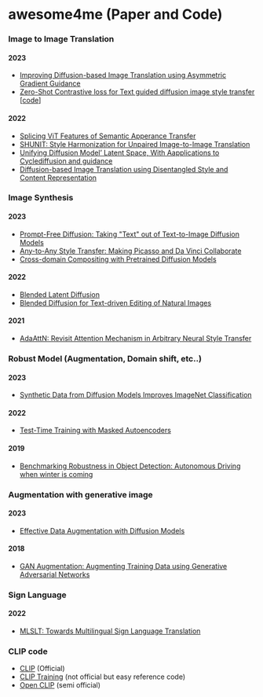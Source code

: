 # awesome4me (Paper and Code)

### Image to Image Translation

#### 2023
- <a href='https://arxiv.org/abs/2306.04396'>Improving Diffusion-based Image Translation using Asymmetric Gradient Guidance</a>
- <a href='https://arxiv.org/abs/2303.08622'>Zero-Shot Contrastive loss for Text guided diffusion image style transfer</a>
[<a href='https://github.com/ZeConloss/ZeCon/tree/main/guided_diffusion'>code</a>]

#### 2022
- <a href='https://openaccess.thecvf.com/content/CVPR2022/papers/Tumanyan_Splicing_ViT_Features_for_Semantic_Appearance_Transfer_CVPR_2022_paper.pdf'>Splicing ViT Features of Semantic Apperance Transfer</a>
- <a href='https://arxiv.org/pdf/2301.04685v1.pdf'>SHUNIT: Style Harmonization for Unpaired Image-to-Image Translation</a>
- <a href='https://arxiv.org/pdf/2210.05559.pdf'>Unifying Diffusion Model’ Latent Space, With Aapplications to Cyclediffusion and guidance</a>
- <a href='https://arxiv.org/abs/2209.15264'>Diffusion-based Image Translation using Disentangled Style and Content Representation</a>

### Image Synthesis
#### 2023
- <a href='https://arxiv.org/abs/2305.16223'>Prompt-Free Diffusion: Taking "Text" out of Text-to-Image Diffusion Models</a>
- <a href='https://arxiv.org/pdf/2304.09728'>Any-to-Any Style Transfer: Making Picasso and Da Vinci Collaborate</a>
- <a href='https://arxiv.org/abs/2302.10167'>Cross-domain Compositing with Pretrained Diffusion Models</a>
#### 2022
- <a href='https://arxiv.org/abs/2206.02779'>Blended Latent Diffusion</a>
- <a href='https://arxiv.org/abs/2111.14818'>Blended Diffusion for Text-driven Editing of Natural Images</a>
#### 2021
- <a href='https://arxiv.org/pdf/2108.03647'>AdaAttN: Revisit Attention Mechanism in Arbitrary Neural Style Transfer</a>

### Robust Model (Augmentation, Domain shift, etc..)
#### 2023
- <a href='https://arxiv.org/pdf/2304.08466.pdf'>Synthetic Data from Diffusion Models Improves ImageNet Classification</a>

#### 2022
- <a href='https://arxiv.org/abs/2209.07522'>Test-Time Training with Masked Autoencoders</a>
#### 2019
- <a href='https://arxiv.org/abs/1907.07484'>Benchmarking Robustness in Object Detection: Autonomous Driving when winter is coming</a>

### Augmentation with generative image
#### 2023
- <a href='https://arxiv.org/abs/2302.07944?fbclid=IwAR296TpG-ehDiTXyWFIIrxcrRFlVyA1Xt6zHyftWqgCrSfxb0_-izsZ-kAE'>Effective Data Augmentation with Diffusion Models</a>

#### 2018
- <a href='https://arxiv.org/abs/1810.10863'>GAN Augmentation: Augmenting Training Data using Generative Adversarial Networks</a>

### Sign Language

#### 2022
- <a href='https://openaccess.thecvf.com/content/CVPR2022/papers/Yin_MLSLT_Towards_Multilingual_Sign_Language_Translation_CVPR_2022_paper.pdf'>MLSLT: Towards Multilingual Sign Language Translation
</a>

### CLIP code

- <a href='https://github.com/openai/CLIP/tree/a9b1bf5920416aaeaec965c25dd9e8f98c864f16/clip'>CLIP</a> (Official)
- <a href='https://github.com/kuai-lab/sound-guided-semantic-image-manipulation/blob/main/soundclip/train.py'>CLIP Training</a> (not official but easy reference code)
- <a href='https://github.com/mlfoundations/open_clip'>Open CLIP</a> (semi official)
